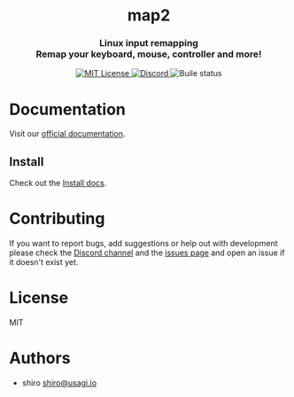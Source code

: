 <div align="center">
  <h1>map2</h1>
  <h3>Linux input remapping<br />Remap your keyboard, mouse, controller and more!</h3>
  <a href="https://github.com/shiro/map2/blob/main/LICENSE">
    <img alt="MIT License" src="https://img.shields.io/github/license/trpc/trpc" />
  </a>
  <a href="https://discord.gg/brKgH43XQN">
    <img alt="Discord" src="https://img.shields.io/discord/1178929723208896543?color=7389D8&label&logo=discord&logoColor=ffffff" />
  </a>
  <a href="https://github.com/shiro/map2/actions/workflows/CI.yml" style="text-decoration: none;">
    <img alt="Buile status" src="https://github.com/shiro/map2/actions/workflows/CI.yml/badge.svg" />
  </a>
</div>

# Documentation

Visit our [official documentation](https://shiro.github.io/map2/en/examples/hello-world/).

## Install

Check out the [Install docs](https://shiro.github.io/map2/en/install/).


# Contributing

If you want to report bugs, add suggestions or help out with development please
check the [Discord channel](https://discord.gg/brKgH43XQN) and the [issues page](https://github.com/shiro/map2/issues) and open an issue
if it doesn't exist yet.

# License

MIT

# Authors

- shiro <shiro@usagi.io>

